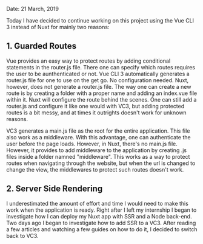 Date: 21 March, 2019

Today I have decided to continue working on this project using the Vue CLI 3 instead of Nuxt for mainly two reasons:

## 1. Guarded Routes
Vue provides an easy way to protect routes by adding conditional statements in the router.js file. There one can specify which routes requires the user to be aunthenticated or not. Vue CLI 3 automatically generates a router.js file for one to use on the get go. No configuration needed.
Nuxt, however, does not generate a router.js file. The way one can create a new route is by creating a folder with a proper name and adding an index.vue file within it. Nuxt will configure the route behind the scenes.
One can still add a router.js and configure it like one would with VC3, but adding protected routes is a bit messy, and at times it outrights doesn't work for unknown reasons.

VC3 generates a main.js file as the root for the entire application. This file also work as a middleware. With this advantage, one can authenticate the user before the page loads.
However, in Nuxt, there's no main.js file. However, it provides to add middleware to the application by creating .js files inside a folder namned "middleware". This works as a way to protect routes when navigating through the website, but when the url is changed to change the view, the middlewares to protect such routes doesn't work.

## 2. Server Side Rendering
I underestimated the amount of effort and time I would need to make this work when the application is ready. Right after I left my internship I began to investigate how I can deploy my Nuxt app with SSR and a Node back-end.
Two days ago I began to investigate how to add SSR to a VC3. After reading a few articles and watching a few guides on how to do it, I decided to switch back to VC3.
